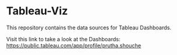 # Tableau-Viz

This repository contains the data sources for Tableau Dashboards.

Visit this link to take a look at the Dashboards:
https://public.tableau.com/app/profile/prutha.shouche


